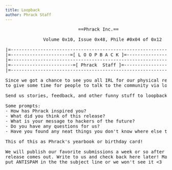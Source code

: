 ```yaml
---
title: Loopback
author: Phrack Staff
---
```

<PRE>
                           ==Phrack Inc.==

              Volume 0x10, Issue 0x48, Phile #0x04 of 0x12

|=-----------------------------------------------------------------------=|
|=----------------------=[ L O O P B A C K ]=----------------------------=|
|=-----------------------------------------------------------------------=|
|=-----------------------=[ Phrack  Staff ]=-----------------------------=|
|=-----------------------------------------------------------------------=|

Since we got a chance to see you all IRL for our physical release, we want
to give some time for people to talk to the community via loopback.

Send us stories, feedback, and other funny stuff to loopback@phrack.org! 

Some prompts:
- How has Phrack inspired you?
- What did you think of this release?
- What is your message to hackers of the future?
- Do you have any questions for us?
- Have you found any neat things you don't know where else to share?

This of this as Phrack's yearbook or birthday card!

We will publish our favorite submissions a week or so after the online 
release comes out. Write to us and check back here later! Make sure to 
put ANTISPAM in the the subject line or we won't see it &lt;3
</PRE>
